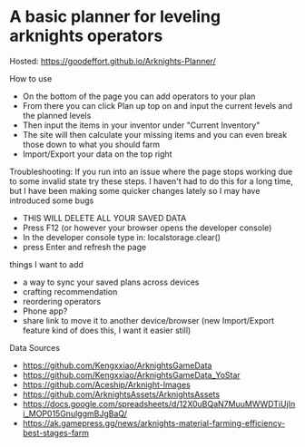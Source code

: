 # A basic planner for leveling arknights operators

Hosted:
https://goodeffort.github.io/Arknights-Planner/

How to use
 - On the bottom of the page you can add operators to your plan
 - From there you can click Plan up top on and input the current levels and the planned levels
 - Then input the items in your inventor under "Current Inventory"
 - The site will then calculate your missing items and you can even break those down to what you should farm
 - Import/Export your data on the top right

Troubleshooting:
If you run into an issue where the page stops working due to some invalid state try these steps. I haven't had to do this for a long time, but I have been making some quicker changes lately so I may have introduced some bugs

 - THIS WILL DELETE ALL YOUR SAVED DATA
 - Press F12 (or however your browser opens the developer console)
 - In the developer console type in: localstorage.clear()
 - press Enter and refresh the page

things I want to add
 - a way to sync your saved plans across devices
 - crafting recommendation
 - reordering operators
 - Phone app?
 - share link to move it to another device/browser (new Import/Export feature kind of does this, I want it easier still)

 Data Sources
 - https://github.com/Kengxxiao/ArknightsGameData
 - https://github.com/Kengxxiao/ArknightsGameData_YoStar
 - https://github.com/Aceship/Arknight-Images
 - https://github.com/ArknightsAssets/ArknightsAssets
 - https://docs.google.com/spreadsheets/d/12X0uBQaN7MuuMWWDTiUjIni_MOP015GnulggmBJgBaQ/
 - https://ak.gamepress.gg/news/arknights-material-farming-efficiency-best-stages-farm
 